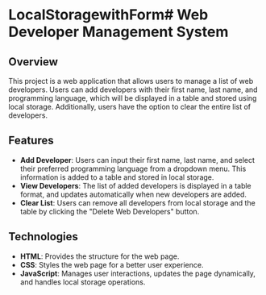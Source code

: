 # LocalStoragewithForm# Web Developer Management System

## Overview

This project is a web application that allows users to manage a list of web developers. Users can add developers with their first name, last name, and programming language, which will be displayed in a table and stored using local storage. Additionally, users have the option to clear the entire list of developers.

## Features

- **Add Developer**: Users can input their first name, last name, and select their preferred programming language from a dropdown menu. This information is added to a table and stored in local storage.
- **View Developers**: The list of added developers is displayed in a table format, and updates automatically when new developers are added.
- **Clear List**: Users can remove all developers from local storage and the table by clicking the "Delete Web Developers" button.

## Technologies

- **HTML**: Provides the structure for the web page.
- **CSS**: Styles the web page for a better user experience.
- **JavaScript**: Manages user interactions, updates the page dynamically, and handles local storage operations.
